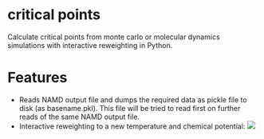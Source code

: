 critical points
===============

Calculate critical points from monte carlo or molecular dynamics simulations
with interactive reweighting in Python.

Features
========

* Reads NAMD output file and dumps the required data as pickle file to disk
  (as basename.pkl). This file will be tried to read first on further reads of
  the same NAMD output file.
* Interactive reweighting to a new temperature and chemical potential:
  ![](https://raw.githubusercontent.com/tomspur/critical_points/master/docs/interactive-small.gif)
